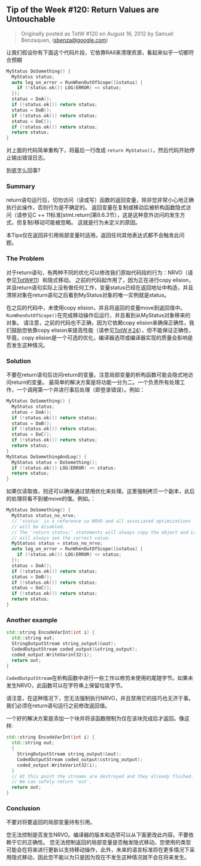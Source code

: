 ## Tip of the Week #120: Return Values are Untouchable

> Originally posted as TotW #120 on August 16, 2012
> by Samuel Benzaquen, (sbenza@google.com)

让我们假设你有下面这个代码片段，它依靠RAII来清理资源，看起来似乎一切都符合预期

```cpp
MyStatus DoSomething() {
  MyStatus status;
  auto log_on_error = RunWhenOutOfScope([&status] {
    if (!status.ok()) LOG(ERROR) << status;
  });
  status = DoA();
  if (!status.ok()) return status;
  status = DoB();
  if (!status.ok()) return status;
  status = DoC();
  if (!status.ok()) return status;
  return status;
}
```

对上面的代码简单重构下，将最后一行改成 `return MyStatus()`，然后代码开始停止输出错误日志。

到底怎么回事?

### Summary

return语句运行后，切勿访问（读或写）函数的返回变量，除非您非常小心地正确执行此操作，否则行为是不确定的。
返回变量在复制或移动后被析构函数隐式访问（请参见C ++ 11标准[stmt.return]第6.6.3节），这是这种意外访问的发生方式，但复制/移动可能被忽略。 这就是行为未定义的原因。

本Tips仅在返回非引用局部变量时适用。返回任何其他表达式都不会触发此问题。

### The Problem

对于return语句，有两种不同的优化可以修改我们原始代码段的行为：NRVO（请参见[TotW#11](https://abseil.io/tips/11)）和隐式移动。
之前的代码起作用了，因为正在进行copy elision，并且return语句实际上没有做任何工作，变量status已经在返回地址中构造，并且清除对象在return语句之后看到MyStatus对象的唯一实例就是status。

在之后的代码中，未使用copy elision，并且将返回的变量move到返回值中。 `RunWhenOutOfScope()`在完成移动操作后运行，并且看到从MyStatus对象移来的对象。
请注意，之前的代码也不正确，因为它依赖copy elision来确保正确性，我们鼓励您依靠copy elision来提高性能（请参见[TotW＃24](https://abseil.io/tips/24)），但不能保证正确性，
毕竟，copy elision是一个可选的优化，编译器选项或编译器实现的质量会影响是否发生这种情况。


### Solution

不要在return语句后访问return的变量。注意局部变量的析构函数可能会隐式地访问return的变量。
最简单的解决方案是将功能一分为二。一个负责所有处理工作，一个调用第一个并进行事后处理（即登录错误）。例如：

```cpp
MyStatus DoSomething() {
  MyStatus status;
  status = DoA();
  if (!status.ok()) return status;
  status = DoB();
  if (!status.ok()) return status;
  status = DoC();
  if (!status.ok()) return status;
  return status;
}
MyStatus DoSomethingAndLog() {
  MyStatus status = DoSomething();
  if (!status.ok()) LOG(ERROR) << status;
  return status;
}
```

如果仅读取值，则还可以确保通过禁用优化来处理。这里强制拷贝一个副本，此后的处理将看不到被move的值。例如。：

```cpp
MyStatus DoSomething() {
  MyStatus status_no_nrvo;
  // 'status' is a reference so NRVO and all associated optimizations
  // will be disabled.
  // The 'return status;' statements will always copy the object and Logger
  // will always see the correct value.
  MyStatus& status = status_no_nrvo;
  auto log_on_error = RunWhenOutOfScope([&status] {
    if (!status.ok()) LOG(ERROR) << status;
  });
  status = DoA();
  if (!status.ok()) return status;
  status = DoB();
  if (!status.ok()) return status;
  status = DoC();
  if (!status.ok()) return status;
  return status;
}
```

### Another example

```cpp
std::string EncodeVarInt(int i) {
  std::string out;
  StringOutputStream string_output(&out);
  CodedOutputStream coded_output(&string_output);
  coded_output.WriteVarint32(i);
  return out;
}
```

`CodedOutputStream`在析构函数中进行一些工作以修剪未使用的尾随字节。如果未发生NRVO，此函数可以在字符串上保留垃圾字节。

请注意，在这种情况下，您无法强制执行NRVO，并且禁用它的技巧也无济于事。我们必须在return语句运行之前修改返回值。

一个好的解决方案是添加一个块并将该函数限制为仅在该块完成后才返回。像这样:

```cpp
std::string EncodeVarInt(int i) {
  std::string out;
  {
    StringOutputStream string_output(&out);
    CodedOutputStream coded_output(&string_output);
    coded_output.WriteVarint32(i);
  }
  // At this point the streams are destroyed and they already flushed.
  // We can safely return 'out'.
  return out;
}
```

### Conclusion

不要对将要返回的局部变量持有引用。

您无法控制是否发生NRVO。编译器的版本和选项可以从下面更改此内容。不要依赖于它的正确性。
您无法控制返回的局部变量是否触发隐式移动。您使用的类型可能会在将来进行更新以支持移动操作，此外，未来的语言标准将在更多情况下采用隐式移动，因此您不能以为只是因为现在不发生这种情况就不会在将来发生。